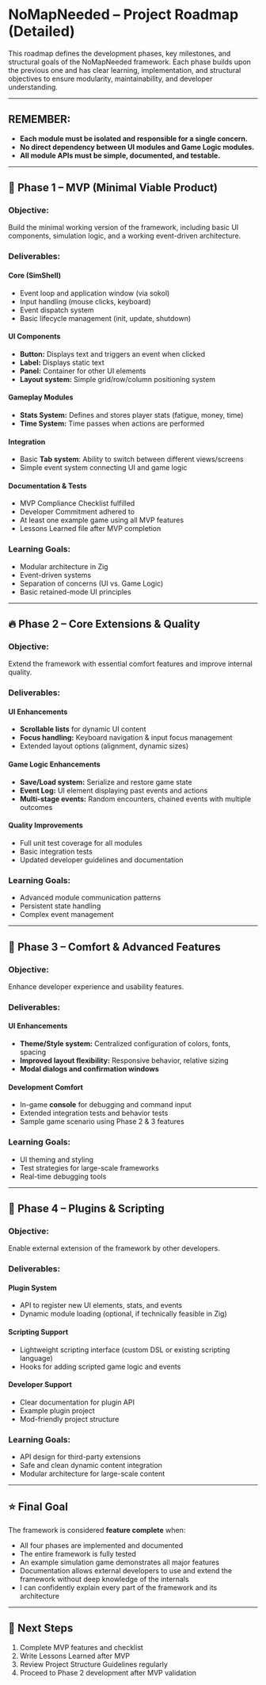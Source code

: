 # NoMapNeeded – Project Roadmap (Detailed)

This roadmap defines the development phases, key milestones, and structural goals of the NoMapNeeded framework. Each phase builds upon the previous one and has clear learning, implementation, and structural objectives to ensure modularity, maintainability, and developer understanding.

---

## REMEMBER:
- **Each module must be isolated and responsible for a single concern.**
- **No direct dependency between UI modules and Game Logic modules.**
- **All module APIs must be simple, documented, and testable.**

---

## 🚀 Phase 1 – MVP (Minimal Viable Product)

### Objective:
Build the minimal working version of the framework, including basic UI components, simulation logic, and a working event-driven architecture.

### Deliverables:

#### Core (SimShell)
- Event loop and application window (via sokol)
- Input handling (mouse clicks, keyboard)
- Event dispatch system
- Basic lifecycle management (init, update, shutdown)

#### UI Components
- **Button:** Displays text and triggers an event when clicked
- **Label:** Displays static text
- **Panel:** Container for other UI elements
- **Layout system:** Simple grid/row/column positioning system

#### Gameplay Modules
- **Stats System:** Defines and stores player stats (fatigue, money, time)
- **Time System:** Time passes when actions are performed

#### Integration
- Basic **Tab system**: Ability to switch between different views/screens
- Simple event system connecting UI and game logic

#### Documentation & Tests
- MVP Compliance Checklist fulfilled
- Developer Commitment adhered to
- At least one example game using all MVP features
- Lessons Learned file after MVP completion

### Learning Goals:
- Modular architecture in Zig
- Event-driven systems
- Separation of concerns (UI vs. Game Logic)
- Basic retained-mode UI principles

---

## 🔥 Phase 2 – Core Extensions & Quality

### Objective:
Extend the framework with essential comfort features and improve internal quality.

### Deliverables:

#### UI Enhancements
- **Scrollable lists** for dynamic UI content
- **Focus handling:** Keyboard navigation & input focus management
- Extended layout options (alignment, dynamic sizes)

#### Game Logic Enhancements
- **Save/Load system:** Serialize and restore game state
- **Event Log:** UI element displaying past events and actions
- **Multi-stage events:** Random encounters, chained events with multiple outcomes

#### Quality Improvements
- Full unit test coverage for all modules
- Basic integration tests
- Updated developer guidelines and documentation

### Learning Goals:
- Advanced module communication patterns
- Persistent state handling
- Complex event management

---

## 🌟 Phase 3 – Comfort & Advanced Features

### Objective:
Enhance developer experience and usability features.

### Deliverables:

#### UI Enhancements
- **Theme/Style system:** Centralized configuration of colors, fonts, spacing
- **Improved layout flexibility:** Responsive behavior, relative sizing
- **Modal dialogs and confirmation windows**

#### Development Comfort
- In-game **console** for debugging and command input
- Extended integration tests and behavior tests
- Sample game scenario using Phase 2 & 3 features

### Learning Goals:
- UI theming and styling
- Test strategies for large-scale frameworks
- Real-time debugging tools

---

## 🔮 Phase 4 – Plugins & Scripting

### Objective:
Enable external extension of the framework by other developers.

### Deliverables:

#### Plugin System
- API to register new UI elements, stats, and events
- Dynamic module loading (optional, if technically feasible in Zig)

#### Scripting Support
- Lightweight scripting interface (custom DSL or existing scripting language)
- Hooks for adding scripted game logic and events

#### Developer Support
- Clear documentation for plugin API
- Example plugin project
- Mod-friendly project structure

### Learning Goals:
- API design for third-party extensions
- Safe and clean dynamic content integration
- Modular architecture for large-scale content

---

## ⭐️ Final Goal

The framework is considered **feature complete** when:

- All four phases are implemented and documented
- The entire framework is fully tested
- An example simulation game demonstrates all major features
- Documentation allows external developers to use and extend the framework without deep knowledge of the internals
- I can confidently explain every part of the framework and its architecture

---

## 📄 Next Steps

1. Complete MVP features and checklist
2. Write Lessons Learned after MVP
3. Review Project Structure Guidelines regularly
4. Proceed to Phase 2 development after MVP validation

